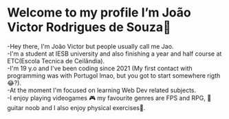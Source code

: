 # Welcome to my profile I’m João Victor Rodrigues de Souza👋

-Hey there, I'm João Victor but people usually call me Jao. <br>
-I'm a student at IESB university and also finishing a year and half course at ETC(Escola Tecnica de Ceilândia). <br>
-I'm 19 y.o and I've been coding since 2021 (My first contact with programming was with Portugol lmao, but you got to start somewhere rigth😂?). <br>
-At the moment I'm focused on learning Web Dev related subjects. <br>
-I enjoy playing videogames 🎮 my favourite genres are FPS and RPG, 🎸guitar noob and I also enjoy physical exercises💪. <br>

<!---
JoaoVictorRS/JoaoVictorRS is a ✨ special ✨ repository because its `README.md` (this file) appears on your GitHub profile.
You can click the Preview link to take a look at your changes.
--->
